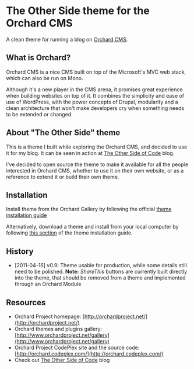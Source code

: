 ﻿The Other Side theme for the Orchard CMS
========================================

A clean theme for running a blog on [Orchard CMS](http://orchardproject.net/).

## What is Orchard?

Orchard CMS is a nice CMS built on top of the Microsoft's MVC web stack, which can also be run on Mono. 

Although it's a new player in the CMS arena, it promises great experience when building websites on top of it. It combines the simplicity and ease of use of WordPress, with the power concepts of Drupal, modularity and a clean architecture that won't make developers cry when something needs to be extended or changed.

## About "The Other Side" theme

This is a theme I built while exploring the Orchard CMS, and decided to use it for my blog. It can be seen in action at [The Other Side of Code](http://www.theothersideofcode.com/) blog.

I've decided to open source the theme to make it available for all the people interested in Orchard CMS, whether to use it on their own website, or as a reference to extend it or build their own theme.

## Installation

Install theme from the Orchard Gallery by following the official [theme installation guide](http://orchardproject.net/docs/Installing-themes.ashx#Installing_a_Theme_from_the_Gallery_0)

Alternatively, download a theme and install from your local computer by following [this section](http://www.orchardproject.net/docs/Installing-themes.ashx#Installing_a_Theme_from_your_Local_Computer_1) of the theme installation guide.

## History

* [2011-04-16] v0.9: Theme usable for production, while some details still need to be polished. **Note:** _ShareThis_ buttons are currently built directly into the theme, that should be removed from a theme and implemented through an Orchard Module

## Resources
* Orchard Project homepage: [http://orchardproject.net/](http://orchardproject.net/)
* Orchard themes and plugins gallery: [http://www.orchardproject.net/gallery](http://www.orchardproject.net/gallery)
* Orchard Project CodePlex site and the source code: [http://orchard.codeplex.com/](http://orchard.codeplex.com/)
* Check out [The Other Side of Code](http://theothersideofcode.net/) blog
